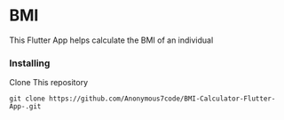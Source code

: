 # BMI

This Flutter App helps calculate the BMI of an individual

### Installing

Clone This repository 

`git clone https://github.com/Anonymous7code/BMI-Calculator-Flutter-App-.git`
